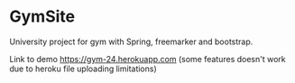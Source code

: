 # GymSite

University project for gym with Spring, freemarker and bootstrap.

Link to demo https://gym-24.herokuapp.com
(some features doesn't work due to heroku file uploading limitations)
